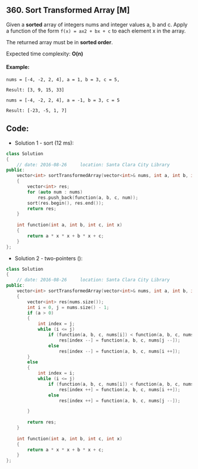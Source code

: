 ## 360. Sort Transformed Array [M]
Given a **sorted** array of integers nums and integer values a, b and c. Apply a function of the form `f(x) = ax2 + bx + c` to each element x in the array.

The returned array must be in **sorted order**.

Expected time complexity: **O(n)**

#### Example:
```
nums = [-4, -2, 2, 4], a = 1, b = 3, c = 5,

Result: [3, 9, 15, 33]

nums = [-4, -2, 2, 4], a = -1, b = 3, c = 5

Result: [-23, -5, 1, 7]
```

## Code:
- Solution 1 - sort (12 ms):
```c++
class Solution 
{
    // date: 2016-08-26     location: Santa Clara City Library
public:
    vector<int> sortTransformedArray(vector<int>& nums, int a, int b, int c) 
    {
        vector<int> res;
        for (auto num : nums)
            res.push_back(function(a, b, c, num));
        sort(res.begin(), res.end());
        return res;
    }
    
    int function(int a, int b, int c, int x)
    {
        return a * x * x + b * x + c;
    }
};
```

- Solution 2 - two-pointers ():
```c++
class Solution 
{
    // date: 2016-08-26     location: Santa Clara City Library
public:
    vector<int> sortTransformedArray(vector<int>& nums, int a, int b, int c) 
    {
        vector<int> res(nums.size());
        int i = 0, j = nums.size() - 1;
        if (a > 0)
        {
            int index = j;
            while (i <= j)
                if (function(a, b, c, nums[i]) < function(a, b, c, nums[j]))
                    res[index --] = function(a, b, c, nums[j --]);
                else
                    res[index --] = function(a, b, c, nums[i ++]);
        }
        else
        {
            int index = i;
            while (i <= j)
                if (function(a, b, c, nums[i]) < function(a, b, c, nums[j]))
                    res[index ++] = function(a, b, c, nums[i ++]);
                else
                    res[index ++] = function(a, b, c, nums[j --]);

        }
        
        return res;
    }
    
    int function(int a, int b, int c, int x)
    {
        return a * x * x + b * x + c;
    }
};
```
